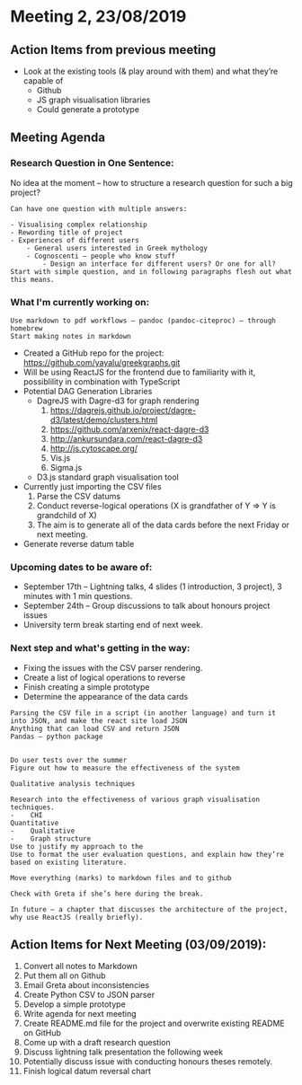 
# Meeting 2, 23/08/2019

## Action Items from previous meeting
*   Look at the existing tools (& play around with them) and what they’re capable of
    *   Github
    *   JS graph visualisation libraries
    *    Could generate a prototype 

## Meeting Agenda

### Research Question in One Sentence:

No idea at the moment – how to structure a research question for such a big project?

```
Can have one question with multiple answers:

- Visualising complex relationship
- Rewording title of project
- Experiences of different users
    - General users interested in Greek mythology
    - Cognoscenti – people who know stuff
        - Design an interface for different users? Or one for all?
Start with simple question, and in following paragraphs flesh out what this means.
```

### What I'm currently working on:

```
Use markdown to pdf workflows – pandoc (pandoc-citeproc) – through homebrew
Start making notes in markdown
```

* Created a GitHub repo for the project: https://github.com/yayalu/greekgraphs.git
* Will be using ReactJS for the frontend due to familiarity with it, possiblility in combination with TypeScript
*  Potential DAG Generation Libraries
    * DagreJS with Dagre-d3 for graph rendering
        1.    https://dagrejs.github.io/project/dagre-d3/latest/demo/clusters.html
        2.    https://github.com/arxenix/react-dagre-d3
        3.    http://ankursundara.com/react-dagre-d3
        4.    http://js.cytoscape.org/
        5.    Vis.js
        6.    Sigma.js
    * D3.js standard graph visualisation tool
* Currently just importing the CSV files
    1.    Parse the CSV datums
    2.    Conduct reverse-logical operations (X is grandfather of Y => Y is grandchild of X)
    3.    The aim is to generate all of the data cards before the next Friday or next meeting.
* Generate reverse datum table


### Upcoming dates to be aware of:
* September 17th – Lightning talks, 4 slides (1 introduction, 3 project), 3 minutes with 1 min questions.
* September 24th – Group discussions to talk about honours project issues
* University term break starting end of next week.

### Next step and what's getting in the way:
* Fixing the issues with the CSV parser rendering. 
* Create a list of logical operations to reverse 
* Finish creating a simple prototype
* Determine the appearance of the data cards

``` 
Parsing the CSV file in a script (in another language) and turn it into JSON, and make the react site load JSON
Anything that can load CSV and return JSON
Pandas – python package 


Do user tests over the summer
Figure out how to measure the effectiveness of the system

Qualitative analysis techniques

Research into the effectiveness of various graph visualisation techniques. 
-    CHI
Quantitative
-    Qualitative
-    Graph structure
Use to justify my approach to the 
Use to format the user evaluation questions, and explain how they’re based on existing literature.

Move everything (marks) to markdown files and to github

Check with Greta if she’s here during the break.

In future – a chapter that discusses the architecture of the project, why use ReactJS (really briefly).
```


## Action Items for Next Meeting (03/09/2019):
1. Convert all notes to Markdown
2. Put them all on Github
3. Email Greta about inconsistencies
4. Create Python CSV to JSON parser
5. Develop a simple prototype
6. Write agenda for next meeting
7. Create README.md file for the project and overwrite existing README on GitHub
8. Come up with a draft research question
9. Discuss lightning talk presentation the following week
10. Potentially discuss issue with conducting honours theses remotely.
11. Finish logical datum reversal chart




